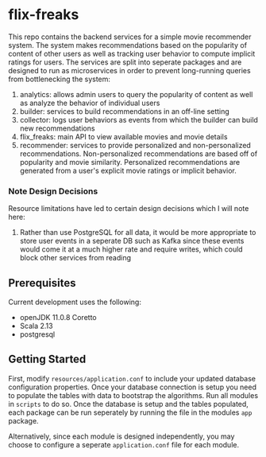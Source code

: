 # flix-freaks

This repo contains the backend services for a simple movie recommender system. The system makes recommendations based on the popularity of content of
other users as well as tracking user behavior to compute implicit ratings for users. The services are split into seperate packages and are designed to run
as microservices in order to prevent long-running queries from bottlenecking the system:
1) analytics: allows admin users to query the popularity of content as well as analyze the behavior of individual users
2) builder: services to build recommendations in an off-line setting
3) collector: logs user behaviors as events from which the builder can build new recommendations
4) flix_freaks: main API to view available movies and movie details
5) recommender: services to provide personalized and non-personalized recommendations. Non-personalized recommendations are based off of popularity and
movie similarity. Personalized recommendations are generated from a user's explicit movie ratings or implicit behavior.

### Note Design Decisions

Resource limitations have led to certain design decisions which I will note here:
1) Rather than use PostgreSQL for all data, it would be more appropriate to store user events in a seperate DB such as Kafka since these events
would come it at a much higher rate and require writes, which could block other services from reading


## Prerequisites
Current development uses the following:
* openJDK 11.0.8 Coretto
* Scala 2.13
* postgresql

## Getting Started
First, modify `resources/application.conf` to include your updated database configuration properties. Once your database connection is setup you
need to populate the tables with data to bootstrap the algorithms. Run all modules in `scripts` to do so. Once the database is setup and the tables populated, each package can be run seperately by running the file in the modules `app` package.

Alternatively, since each module is designed independently, you may choose to configure a seperate `application.conf` file for each module.
